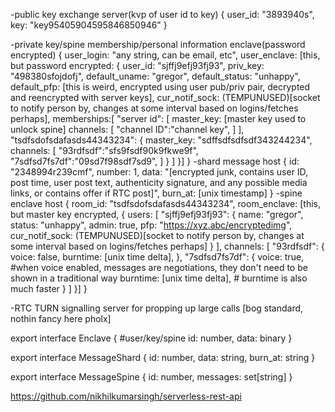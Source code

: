 -public key exchange server(kvp of user id to key)
   {
       user_id: "3893940s",
       key: "key95405904595846850946"
   }

-private key/spine membership/personal information enclave(password encrypted)
    {
    user_login: "any string, can be email, etc",
    user_enclave: [this, but password encrypted: {
            user_id: "sjffj9efj93fj93",
            priv_key: "498380sfojdofj",
            default_uname: "gregor",
            default_status: "unhappy",
            default_pfp: [this is weird, encrypted using user pub/priv pair, decrypted and reencrypted with server keys],
            cur_notif_sock: (TEMPUNUSED)[socket to notify person by, changes at some interval based on logins/fetches perhaps],
            memberships:[
                "server id": [
                    master_key: [master key used to unlock spine]
                    channels: [
                        "channel ID":"channel key",
                    ]
                ],
                "tsdfsdofsdafasds44343234": {
                    master_key: "sdffsdfsdfsdf343244234",
                    channels: [
                        "93rdfsdf":"sfs9fsdf90k9fkwe9f",
                        "7sdfsd7fs7df":"09sd7f98sdf7sd9",
                    ]
                }
            ]
        }]
    }
-shard message host
    {
        id: "2348994r239cmf",
        number: 1,
        data: "[encrypted junk, contains user ID, post time, user post text, authenticity signature, and any possible media links, or contains offer if RTC post]",
        burn_at: [unix timestamp]
    }
-spine enclave host
    {
        room_id: "tsdfsdofsdafasds44343234",
        room_enclave: [this, but master key encrypted, {
            users: [
                "sjffj9efj93fj93": {
                    name: "gregor",
                    status: "unhappy",
                    admin: true,
                    pfp: "https://xyz.abc/encryptedimg",
                    cur_notif_sock: (TEMPUNUSED)[socket to notify person by, changes at some interval based on logins/fetches perhaps]
                }
            ],
            channels: [
                "93rdfsdf": {
                    voice: false,
                    burntime: [unix time delta],
                },
                "7sdfsd7fs7df": {
                    voice: true, #when voice enabled, messages are negotiations, they don't need to be shown in a traditional way
                    burntime: [unix time delta], # burntime is also much faster
                }
            ]
        }]
    }

-RTC TURN signalling server for propping up large calls
[bog standard, nothin fancy here pholx]




export interface Enclave { #user/key/spine
       id: number,
       data: binary
}

export interface MessageShard {
        id: number,
        data: string,
        burn_at: string
}

export interface MessageSpine {
    id: number,
    messages: set[string]
}


https://github.com/nikhilkumarsingh/serverless-rest-api